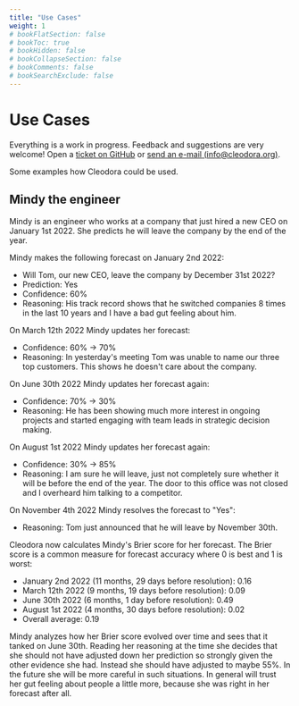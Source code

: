```yaml
---
title: "Use Cases"
weight: 1
# bookFlatSection: false
# bookToc: true
# bookHidden: false
# bookCollapseSection: false
# bookComments: false
# bookSearchExclude: false
---
```


# Use Cases

Everything is a work in progress. Feedback and suggestions are very welcome!
Open a [ticket on
GitHub](https://github.com/cleodora-forecasting/cleodora/issues) or [send an
e-mail (info@cleodora.org)](mailto:info@cleodora.org).

Some examples how Cleodora could be used.

## Mindy the engineer

Mindy is an engineer who works at a company that just hired a new CEO on
January 1st 2022. She predicts he will leave the company by the end of the
year.

Mindy makes the following forecast on January 2nd 2022:

* Will Tom, our new CEO, leave the company by December 31st 2022?
* Prediction: Yes
* Confidence: 60%
* Reasoning: His track record shows that he switched companies 8 times in the
  last 10 years and I have a bad gut feeling about him.

On March 12th 2022 Mindy updates her forecast:

* Confidence: 60% → 70%
* Reasoning: In yesterday's meeting Tom was unable to name our three top
  customers. This shows he doesn't care about the company.

On June 30th 2022 Mindy updates her forecast again:

* Confidence: 70% → 30%
* Reasoning: He has been showing much more interest in ongoing projects and
  started engaging with team leads in strategic decision making.

On August 1st 2022 Mindy updates her forecast again:

* Confidence: 30% → 85%
* Reasoning: I am sure he will leave, just not completely sure whether it will
  be before the end of the year. The door to this office was not closed and I
  overheard him talking to a competitor.

On November 4th 2022 Mindy resolves the forecast to "Yes":

* Reasoning: Tom just announced that he will leave by November 30th.

Cleodora now calculates Mindy's Brier score for her forecast. The Brier score
is a common measure for forecast accuracy where 0 is best and 1 is worst:

* January 2nd 2022 (11 months, 29 days before resolution): 0.16
* March 12th 2022 (9 months, 19 days before resolution): 0.09
* June 30th 2022 (6 months, 1 day before resolution): 0.49
* August 1st 2022 (4 months, 30 days before resolution): 0.02
* Overall average: 0.19

Mindy analyzes how her Brier score evolved over time and sees that it tanked on
June 30th. Reading her reasoning at the time she decides that she should not
have adjusted down her prediction so strongly given the other evidence she had.
Instead she should have adjusted to maybe 55%. In the future she will be more
careful in such situations. In general will trust her gut feeling about people
a little more, because she was right in her forecast after all.
